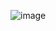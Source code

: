 ![image](https://user-images.githubusercontent.com/110505489/224523837-5ad37351-0886-40df-b5fb-df4e042d7a37.png)
